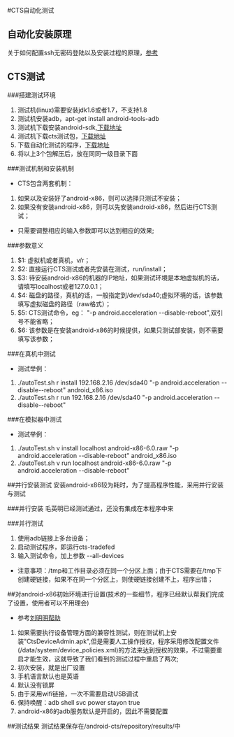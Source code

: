 #CTS自动化测试
## 自动化安装原理
关于如何配置ssh无密码登陆以及安装过程的原理，[参考](https://github.com/xyongcn/openthos-testing/blob/master/bare_metal_autotest/android_auto/README.md)
## CTS测试
###搭建测试环境
1. 测试机(linux)需要安装jdk1.6或者1.7，不支持1.8
1. 测试机安装adb，apt-get install android-tools-adb
1. 测试机下载安装android-sdk,[下载地址](http://developer.android.com/sdk/index.html)
1. 测试机下载cts测试包，[下载地址]( https://dl.google.com/dl/android/cts/android-cts-5.1_r4-linux_x86-x86.zip)
1. 下载自动化测试的程序，[下载地址](https://github.com/aoquan/cts-autotest.git)
1. 将以上3个包解压后，放在同同一级目录下面

###测试机制和安装机制
* CTS包含两套机制：
 1. 如果以及安装好了android-x86，则可以选择只测试不安装；
 1. 如果没有安装android-x86，则可以先安装android-x86，然后进行CTS测试；
* 只需要调整相应的输入参数即可以达到相应的效果;

###参数意义
1. $1: 虚拟机或者真机，v/r；
1. $2: 直接运行CTS测试或者先安装在测试，run/install；
1. $3: 待安装android-x86的机器的IP地址，如果测试环境是本地虚拟机的话，请填写localhost或者127.0.0.1；
1. $4: 磁盘的路径，真机的话，一般指定到/dev/sda40;虚拟环境的话，该参数填写虚拟磁盘的路径（raw格式）；
1. $5: CTS测试命令，eg： "-p android.acceleration --disable-reboot",双引号不能省略；
1. $6: 该参数是在安装android-x86的时候提供，如果只测试部安装，则不需要填写该参数；

###在真机中测试
* 测试举例：
 1. ./autoTest.sh r install 192.168.2.16 /dev/sda40 "-p android.acceleration --disable--reboot" android_x86.iso
 1. ./autoTest.sh r run 192.168.2.16 /dev/sda40 "-p android.acceleration --disable--reboot"

###在模拟器中测试
* 测试举例：
 1. ./autoTest.sh v install localhost android-x86-6.0.raw "-p android.acceleration --disable-reboot" android_x86.iso
 1. ./autoTest.sh v run localhost android-x86-6.0.raw "-p android.acceleration --disable-reboot"

##并行安装测试
安装android-x86较为耗时，为了提高程序性能，采用并行安装与测试

###并行安装
毛英明已经测试通过，还没有集成在本程序中来

###并行测试
1. 使用adb链接上多台设备；
1. 启动测试程序，即运行cts-tradefed
1. 输入测试命令，加上参数 --all-devices
* 注意事项：/tmp和工作目录必须在同一个分区上面；由于CTS需要在/tmp下创建硬链接，如果不在同一个分区上，则使硬链接创建不上，程序出错；

##对android-x86初始环境进行设置(技术的一些细节，程序已经默认帮我们完成了设置，使用者可以不用理会)
* 参考[刘明明帮助](https://github.com/openthos/openthos/wiki/cts%E6%B5%8B%E8%AF%95)
 1. 如果需要执行设备管理方面的兼容性测试，则在测试机上安装"CtsDeviceAdmin.apk",但是需要人工操作授权，程序采用修改配置文件(/data/system/device_policies.xml)的方法来达到授权的效果，不过需要重启才能生效，这就导致了我们看到的测试过程中重启了两次;
 1. 初次安装，就是出厂设置
 1. 手机语言默认也是英语
 1. 默认没有锁屏
 1. 由于采用wifi链接，一次不需要启动USB调试
 1. 保持唤醒：adb shell svc power stayon true
 1. android-x86的adb服务默认是开启的，因此不需要配置

##测试结果
测试结果保存在/android-cts/repository/results/中
